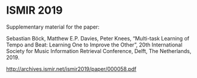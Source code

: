 ISMIR 2019
==========

Supplementary material for the paper:

Sebastian Böck, Matthew E.P. Davies, Peter Knees,
“Multi-task Learning of Tempo and Beat: Learning One to Improve the Other”,
20th International Society for Music Information Retrieval Conference, Delft, The Netherlands, 2019.

<http://archives.ismir.net/ismir2019/paper/000058.pdf>

